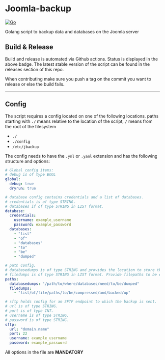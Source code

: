 # Joomla-backup 
[![Go](https://github.com/AnimeNL/joomla-backup/actions/workflows/go.yml/badge.svg)](https://github.com/AnimeNL/joomla-backup/actions/workflows/go.yml)

Golang script to backup data and databases on the Joomla server

## Build & Release
Build and release is automated via Github actions. Status is displayed in the above badge. 
The latest stable version of the script can be found in the releases section of this repo.

When contributing make sure you push a tag on the commit you want to release or else the build fails.

---
## Config
The script requires a config located on one of the following locations. paths starting with `./` means relative to the location of the script, `/` means from the root of the filesystem
* `./`
* `./config`
* `/etc/jbackup`

The config needs to have the `.yml` or `.yaml` extension and has the following structure and options: 
```yaml
# Global config items: 
# debug is of type BOOL
global: 
  debug: true
  dryrun: true

# database config contains credentials and a list of databases.
# credentials is of type STRING.
# databases if of type STRING in LIST format.
database:
  credentials: 
    username: example_username
    password: example_password
  databases:
    - "list"
    - "of"
    - "databases"
    - "to"
    - "be"
    - "dumped"

# path config.
# databasedumps is of type STRING and provides the location to store the dumps.
# filedumps is of type STRING in LIST format. Provide filepaths to be compressed and added to the backup.
paths:
  databasedumps: "/path/to/where/databases/need/to/be/dumped"
  filedumps: 
    - "list/of/file/paths/to/be/compressed/and/backed/up"

# sftp holds config for an SFTP endpoint to which the backup is sent.
# url is of type STRING.
# port is of type INT.
# username is of type STRING.
# password is of type STRING.
sftp:
  url: "domain.name"
  port: 22
  username: example_username
  password: example_password
```
All options in the file are **MANDATORY**
